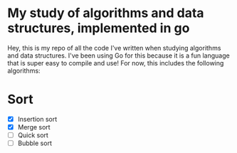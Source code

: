 # My study of algorithms and data structures, implemented in go

Hey, this is my repo of all the code I've written when studying algorithms and data structures. I've been using Go for this because it is a fun language that is super easy to compile and use! For now, this includes the following algorithms:

# Sort
- [X] Insertion sort
- [X] Merge sort
- [ ] Quick sort
- [ ] Bubble sort
